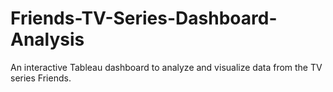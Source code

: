 # Friends-TV-Series-Dashboard-Analysis
An interactive Tableau dashboard to analyze and visualize data from the TV series Friends.
